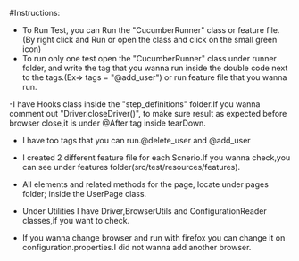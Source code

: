 #Instructions:



- To Run Test, you can Run the "CucumberRunner" class or feature file.(By right click and Run or open the class and click on the small green icon)
- To run only one test open the "CucumberRunner" class under runner folder,
 and write the tag that you wanna run inside the double code next to the tags.(Ex=> tags = "@add_user") or run feature file that you wanna run.
 
-I have Hooks class inside the "step_definitions" folder.If you wanna comment out "Driver.closeDriver()", to make sure
 result as expected before browser close,it is under @After tag inside tearDown.
 
- I have too tags that you can run.@delete_user and @add_user

- I created 2 different feature file for each Scnerio.If you wanna check,you can see under features folder(src/test/resources/features).

- All elements and related methods for the page, locate under pages folder; inside the UserPage class.

- Under Utilities I have Driver,BrowserUtils and ConfigurationReader classes,if you want to check.

- If you wanna change browser and run with firefox you can change it on configuration.properties.I did not wanna add another browser.




